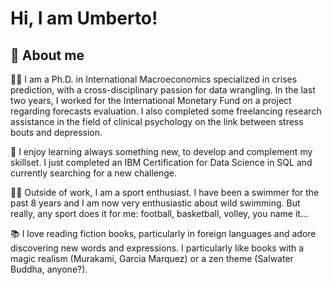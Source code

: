 # Hi, I am Umberto!

## 🚀 About me

👨‍🎓 I am a Ph.D. in International Macroeconomics specialized in crises prediction, with a cross-disciplinary passion for data wrangling. In the last two years,
I worked for the International Monetary Fund on a project regarding forecasts evaluation. I also completed some freelancing research assistance in the field of clinical psychology on the link between stress bouts and depression.

🌱 I enjoy learning always something new, to develop and complement my skillset. I just completed an IBM Certification for Data Science in SQL and currently searching for a new challenge.

🏊‍♂️ Outside of work, I am a sport enthusiast. I have been a swimmer for the past 8 years and I am now very enthusiastic about wild swimming. But really, any sport does it for me: football, basketball, volley, you name it...

📚 I love reading fiction books, particularly in foreign languages and adore discovering new words and expressions. I particularly like books with a magic realism
(Murakami, Garcia Marquez) or a zen theme (Salwater Buddha, anyone?).



<!---
umbertocollodel/umbertocollodel is a ✨ special ✨ repository because its `README.md` (this file) appears on your GitHub profile.
You can click the Preview link to take a look at your changes.
--->
